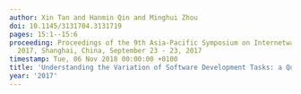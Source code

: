 ```yaml
---
author: Xin Tan and Hanmin Qin and Minghui Zhou
doi: 10.1145/3131704.3131719
pages: 15:1--15:6
proceeding: Proceedings of the 9th Asia-Pacific Symposium on Internetware, Internetware
  2017, Shanghai, China, September 23 - 23, 2017
timestamp: Tue, 06 Nov 2018 00:00:00 +0100
title: 'Understanding the Variation of Software Development Tasks: a Qualitative Study'
year: '2017'
---
```

